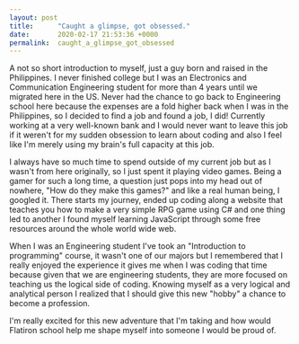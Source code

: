 ```yaml
---
layout: post
title:      "Caught a glimpse, got obsessed."
date:       2020-02-17 21:53:36 +0000
permalink:  caught_a_glimpse_got_obsessed
---
```



A not so short introduction to myself, just a guy born and raised in the Philippines. I never finished college but I was an Electronics and Communication Engineering student for more than 4 years until we migrated here in the US. Never had the chance to go back to Engineering school here because the expenses are a fold higher back when I was in the Philippines, so I decided to find a job and found a job, I did! Currently working at a very well-known bank and I would never want to leave this job if it weren't for my sudden obsession to learn about coding and also I feel like I'm merely using my brain's full capacity at this job.

I always have so much time to spend outside of my current job but as I wasn't from here originally, so I just spent it playing video games. Being a gamer for such a long time, a question just pops into my head out of nowhere, "How do they make this games?" and like a real human being, I googled it. There starts my journey, ended up coding along a website that teaches you how to make a very simple RPG game using C# and one thing led to another I found myself learning JavaScript through some free resources around the whole world wide web. 

When I was an Engineering student I've took an "Introduction to programming" course, it wasn't one of our majors but I remembered that I really enjoyed the experience it gives me when I was coding that time because given that we are engineering students, they are more focused on teaching us the logical side of coding. Knowing myself as a very logical and analytical person I realized that I should give this new "hobby" a chance to become a profession.

I'm really excited for this new adventure that I'm taking and how would Flatiron school help me shape myself into someone I would be proud of.
